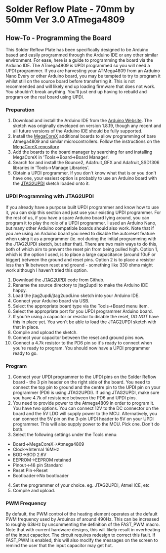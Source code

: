 # **Solder Reflow Plate - 70mm by 50mm Ver 3.0 ATmega4809**

## How-To - Programming the Board
This Solder Reflow Plate has been specifically designed to be Arduino based and easily programmed through the Arduino IDE or any other similar environment.
For ease, here is a guide to programming the board via the Arduino IDE.
The ATmega4809 is UPDI programmed so you will need a UPDI programmer. If you are harvesting your ATMega4809 from an Arduino Nano Every or other Arduino board, you may be tempted to try to program it whilst still on the source board before transferring it. This is not recommended and will likely end up loading firmware that does not work. You shouldn't break anything. You'll just end up having to rebuild and program on the real board using UPDI.

### Preparation
1) Download and install the Arduino IDE from the [Arduino Website](https://www.arduino.cc/). The sketch was originally developed on version 1.8.19, though any recent and all future versions of the Arduino IDE should be fully supported.
2) Install the [MegaCoreX](https://github.com/MCUdude/MegaCoreX) additional boards to allow programming of bare Atmega4809 and similar microcontrollers. Follow the instructions on the [MegaCoreX repository](https://github.com/MCUdude/MegaCoreX)
3) Add the boards to the board manager by searching for and installing MegaCoreX in 'Tools->Board->Board Manager'.
4) Search for and install the Bounce2, Adafruit_GFX and Adafruit_SSD1306 libraries in 'Tools->Manage Libraries'.
5) Obtain a UPDI programmer. If you don't know what that is or you don't have one, your easiest option is probably to use an Arduino board with the [JTAG2UPDI](https://github.com/ElTangas/jtag2updi) sketch loaded onto it.

### UPDI Programming with JTAG2UPDI
If you already have a purpose built UPDI programmer and know how to use it, you can skip this section and just use your existing UPDI programmer. For the rest of us, if you have a spare Arduino board lying around, you can program it to play the role of a UPDI programmer. I used an Arduino Nano, but many other Arduino compatible boards should also work. Note that if you are using an Arduino board you need to disable the autoreset feature when using it as a programmer (ie. not during the initial programming with the JTAG2UPDI sketch, but after that). There are two main ways to do this, both of which aim to prevent the reset pin from being pulled high. Option 1, which is the option I used, is to place a large capacitance (around 10uF or bigger) between the ground and reset pins. Option 2 is to place a resistor less than 1k between reset and ground - something like 330 ohms might work although I haven't tried this option.
1) Download the [JTAG2UPDI](https://github.com/ElTangas/jtag2updi) code from Github.
2) Rename the source directory to jtag2updi to make the Arduino IDE happy.
3) Load the jtag2updi/jtag2updi.ino sketch into your Arduino IDE.
4) Connect your Arduino board via USB.
5) Select the appropriate board type via the Tools->Board menu item.
6) Select the appropriate port for you UPDI programmer Arduino board.
7) If you're using a capacitor or resistor to disable the reset, *DO NOT* have this in place yet. You won't be able to load the JTAG2UPDI sketch with that in place.
8) Compile and upload the sketch.
9) Connect your capacitor between the reset and ground pins now.
10) Connect a 4.7k resistor to the PD6 pin so it's ready to connect when you're ready to program.
You should now have a UPDI programmer ready to go.

### Program
1) Connect your UPDI programmer to the UPDI pins on the Solder Reflow board - the 3 pin header on the right side of the board. You need to connect the top pin to ground and the centre pin to the UPDI pin on your programmer (PD6 is using JTAG2UPDI). If using JTAG2UPDI, make sure you have 4.7k of resistance between the PD6 and UPDI pins.
2) You need to provide power to the Atmega4809 in order to program it. You have two options. You can connect 12V to the DC connector on the board and the 5V LDO will supply power to the MCU. Alternatively, you can connect the 5V pin on the 3-pin UPDI header to 5V on your UPDI programmer. This will also supply power to the MCU. Pick one. Don't do both.
3) Select the following settings under the Tools menu:
- Board->MegaCoreX->Atmega4809 
- Clock->Internal 16MHz
- BOD->BOD 2.6V
- EEPROM->EEPROM retained
- Pinout->48 pin Standard
- Reset Pin->Reset
- Bootloader->No bootloader
4) Set the programmer of your choice. eg. JTAG2UPDI, Atmel ICE, etc
5) Compile and upload.

### PWM Frequency
By default, the PWM control of the heating element operates at the default PWM frequency used by Arduinos of around 490Hz. This can be increased to roughly 63kHz by uncommenting the definition of the FAST_PWM macro. Note that with current hardware designs, this will likely result in overheating of the input capacitor. The circuit requires redesign to correct this fault. If FAST_PWM is enabled, this will also modify the messages on the screen to remind the user that the input capacitor may get hot.
